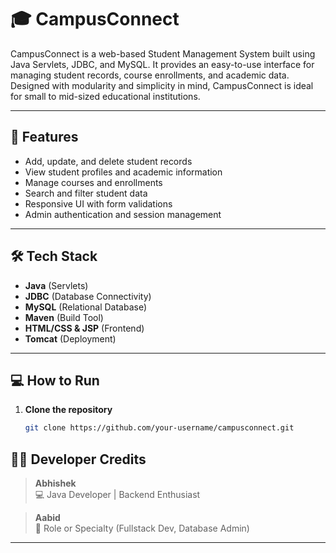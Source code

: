 # 🎓 CampusConnect

CampusConnect is a web-based Student Management System built using Java Servlets, JDBC, and MySQL. It provides an easy-to-use interface for managing student records, course enrollments, and academic data. Designed with modularity and simplicity in mind, CampusConnect is ideal for small to mid-sized educational institutions.

---

## 🚀 Features

- Add, update, and delete student records
- View student profiles and academic information
- Manage courses and enrollments
- Search and filter student data
- Responsive UI with form validations
- Admin authentication and session management

---

## 🛠️ Tech Stack

- **Java** (Servlets)
- **JDBC** (Database Connectivity)
- **MySQL** (Relational Database)
- **Maven** (Build Tool)
- **HTML/CSS & JSP** (Frontend)
- **Tomcat** (Deployment)

---

## 💻 How to Run

1. **Clone the repository**
   ```bash
   git clone https://github.com/your-username/campusconnect.git


## 👨‍💻 Developer Credits

> **Abhishek**  
> 💻 Java Developer | Backend Enthusiast

[//]: # (> 📫 [LinkedIn]&#40;https://www.linkedin.com&#41; • [Email]&#40;mailto:youremail@example.com&#41;)

> **Aabid**  
> 🧠 Role or Specialty (Fullstack Dev, Database Admin)

[//]: # (> 📫 [LinkedIn]&#40;https://www.linkedin.com&#41; • [Email]&#40;mailto:email@example.com&#41;)

---
